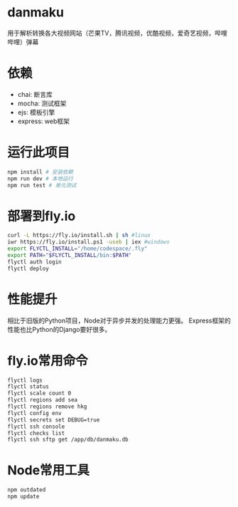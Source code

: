 # danmaku
用于解析转换各大视频网站（芒果TV，腾讯视频，优酷视频，爱奇艺视频，哔哩哔哩）弹幕

# 依赖
- chai: 断言库
- mocha: 测试框架
- ejs: 模板引擎
- express: web框架

# 运行此项目
``` sh
npm install # 安装依赖
npm run dev # 本地运行
npm run test # 单元测试
```

# 部署到fly.io
``` sh
curl -L https://fly.io/install.sh | sh #linux
iwr https://fly.io/install.ps1 -useb | iex #windows
export FLYCTL_INSTALL="/home/codespace/.fly"
export PATH="$FLYCTL_INSTALL/bin:$PATH"
flyctl auth login
flyctl deploy
```

# 性能提升
相比于旧版的Python项目，Node对于异步并发的处理能力更强。
Express框架的性能也比Python的Django要好很多。

# fly.io常用命令
``` sh
flyctl logs
flyctl status
flyctl scale count 0
flyctl regions add sea
flyctl regions remove hkg
flyctl config env
flyctl secrets set DEBUG=true
flyctl ssh console
flyctl checks list
flyctl ssh sftp get /app/db/danmaku.db
```

# Node常用工具
```bash
npm outdated
npm update
```
